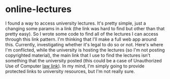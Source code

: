 # online-lectures
I found a way to access university lectures. It's pretty simple, just a changing some params in a link (the link was hard to find but other than that pretty easy).
So I wrote some code to find all of the lectures I can access through this link pattern.
I'm thinking that I'll make a full web app around this.
Currently, investigating whether it's legal to do so or not. Here's where I'm conflicted, while the university is hosting the lectures (so I'm not posting copyrighted material), the main link that I use to find the lectures isn't something that the university posted (this could be a case of Unauthorized Use of Computer [law link]). In my mind, I'm simply going to provide protected links to university resources, but I'm not really sure. 


[law link]: https://laws-lois.justice.gc.ca/eng/acts/C-46/section-342.1.html
